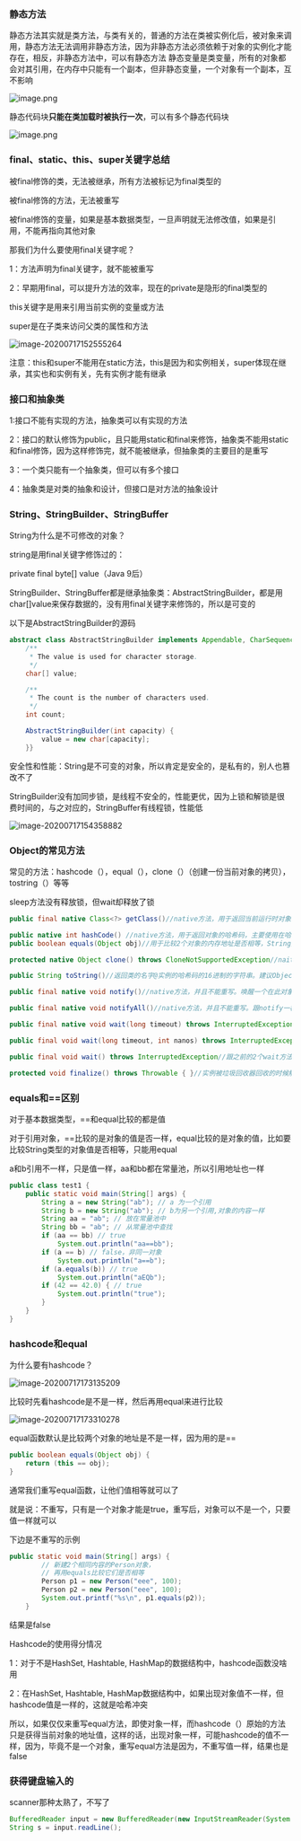 ### 静态方法

静态方法其实就是类方法，与类有关的，普通的方法在类被实例化后，被对象来调用，静态方法无法调用非静态方法，因为非静态方法必须依赖于对象的实例化才能存在，相反，非静态方法中，可以有静态方法
静态变量是类变量，所有的对象都会对其引用，在内存中只能有一个副本，但非静态变量，一个对象有一个副本，互不影响

![image.png](https://upload-images.jianshu.io/upload_images/12913154-873281b4c7e7164e.png?imageMogr2/auto-orient/strip%7CimageView2/2/w/1240)

静态代码块**只能在类加载时被执行一次**，可以有多个静态代码块

![image.png](https://upload-images.jianshu.io/upload_images/12913154-53d0092145a684a2.png?imageMogr2/auto-orient/strip%7CimageView2/2/w/1240)

### final、static、this、super关键字总结

被final修饰的类，无法被继承，所有方法被标记为final类型的

被final修饰的方法，无法被重写

被final修饰的变量，如果是基本数据类型，一旦声明就无法修改值，如果是引用，不能再指向其他对象

那我们为什么要使用final关键字呢？

1：方法声明为final关键字，就不能被重写

2：早期用final，可以提升方法的效率，现在的private是隐形的final类型的

this关键字是用来引用当前实例的变量或方法

super是在子类来访问父类的属性和方法

![image-20200717152555264](C:\Users\yueshisheng\AppData\Roaming\Typora\typora-user-images\image-20200717152555264.png)

注意：this和super不能用在static方法，this是因为和实例相关，super体现在继承，其实也和实例有关，先有实例才能有继承

### 接口和抽象类

1:接口不能有实现的方法，抽象类可以有实现的方法

2：接口的默认修饰为public，且只能用static和final来修饰，抽象类不能用static和final修饰，因为这样修饰完，就不能被继承，但抽象类的主要目的是重写

3：一个类只能有一个抽象类，但可以有多个接口

4：抽象类是对类的抽象和设计，但接口是对方法的抽象设计

### String、StringBuilder、StringBuffer

String为什么是不可修改的对象？

string是用final关键字修饰过的：

private final byte[] value（Java 9后）

StringBuilder、StringBuffer都是继承抽象类：AbstractStringBuilder，都是用char[]value来保存数据的，没有用final关键字来修饰的，所以是可变的

以下是AbstractStringBuilder的源码

```java
abstract class AbstractStringBuilder implements Appendable, CharSequence {
    /**
     * The value is used for character storage.
     */
    char[] value;

    /**
     * The count is the number of characters used.
     */
    int count;

    AbstractStringBuilder(int capacity) {
        value = new char[capacity];
    }}
```

安全性和性能：String是不可变的对象，所以肯定是安全的，是私有的，别人也篡改不了

StringBuilder没有加同步锁，是线程不安全的，性能更优，因为上锁和解锁是很费时间的，与之对应的，StringBuffer有线程锁，性能低

![image-20200717154358882](C:\Users\yueshisheng\AppData\Roaming\Typora\typora-user-images\image-20200717154358882.png)

### Object的常见方法

常见的方法：hashcode（），equal（），clone（）（创建一份当前对象的拷贝），tostring（）等等

sleep方法没有释放锁，但wait却释放了锁

```java
public final native Class<?> getClass()//native方法，用于返回当前运行时对象的Class对象，使用了final关键字修饰，故不允许子类重写。

public native int hashCode() //native方法，用于返回对象的哈希码，主要使用在哈希表中，比如JDK中的HashMap。
public boolean equals(Object obj)//用于比较2个对象的内存地址是否相等，String类对该方法进行了重写用户比较字符串的值是否相等。

protected native Object clone() throws CloneNotSupportedException//naitive方法，用于创建并返回当前对象的一份拷贝。一般情况下，对于任何对象 x，表达式 x.clone() != x 为true，x.clone().getClass() == x.getClass() 为true。Object本身没有实现Cloneable接口，所以不重写clone方法并且进行调用的话会发生CloneNotSupportedException异常。

public String toString()//返回类的名字@实例的哈希码的16进制的字符串。建议Object所有的子类都重写这个方法。

public final native void notify()//native方法，并且不能重写。唤醒一个在此对象监视器上等待的线程(监视器相当于就是锁的概念)。如果有多个线程在等待只会任意唤醒一个。

public final native void notifyAll()//native方法，并且不能重写。跟notify一样，唯一的区别就是会唤醒在此对象监视器上等待的所有线程，而不是一个线程。

public final native void wait(long timeout) throws InterruptedException//native方法，并且不能重写。暂停线程的执行。注意：sleep方法没有释放锁，而wait方法释放了锁 。timeout是等待时间。

public final void wait(long timeout, int nanos) throws InterruptedException//多了nanos参数，这个参数表示额外时间（以毫微秒为单位，范围是 0-999999）。 所以超时的时间还需要加上nanos毫秒。

public final void wait() throws InterruptedException//跟之前的2个wait方法一样，只不过该方法一直等待，没有超时时间这个概念

protected void finalize() throws Throwable { }//实例被垃圾回收器回收的时候触发的操作
```

### equals和==区别

对于基本数据类型，==和equal比较的都是值

对于引用对象，==比较的是对象的值是否一样，equal比较的是对象的值，比如要比较String类型的对象值是否相等，只能用equal

a和b引用不一样，只是值一样，aa和bb都在常量池，所以引用地址也一样

```java
public class test1 {
    public static void main(String[] args) {
        String a = new String("ab"); // a 为一个引用
        String b = new String("ab"); // b为另一个引用,对象的内容一样
        String aa = "ab"; // 放在常量池中
        String bb = "ab"; // 从常量池中查找
        if (aa == bb) // true
            System.out.println("aa==bb");
        if (a == b) // false，非同一对象
            System.out.println("a==b");
        if (a.equals(b)) // true
            System.out.println("aEQb");
        if (42 == 42.0) { // true
            System.out.println("true");
        }
    }
}
```

### hashcode和equal

为什么要有hashcode？

![image-20200717173135209](C:\Users\yueshisheng\AppData\Roaming\Typora\typora-user-images\image-20200717173135209.png)

比较时先看hashcode是不是一样，然后再用equal来进行比较

![image-20200717173310278](C:\Users\yueshisheng\AppData\Roaming\Typora\typora-user-images\image-20200717173310278.png)

equal函数默认是比较两个对象的地址是不是一样，因为用的是==



```java
public boolean equals(Object obj) {
    return (this == obj);
}
```



通常我们重写equal函数，让他们值相等就可以了

就是说：不重写，只有是一个对象才能是true，重写后，对象可以不是一个，只要值一样就可以

下边是不重写的示例

```Java
public static void main(String[] args) {
        // 新建2个相同内容的Person对象，
        // 再用equals比较它们是否相等
        Person p1 = new Person("eee", 100);
        Person p2 = new Person("eee", 100);
        System.out.printf("%s\n", p1.equals(p2));
    }
```

结果是false

Hashcode的使用得分情况

1：对于不是HashSet, Hashtable, HashMap的数据结构中，hashcode函数没啥用

2：在HashSet, Hashtable, HashMap数据结构中，如果出现对象值不一样，但hashcode值是一样的，这就是哈希冲突

所以，如果仅仅来重写equal方法，即使对象一样，而hashcode（）原始的方法只是获得当前对象的地址值，这样的话，出现对象一样，可能hashcode的值不一样，因为，毕竟不是一个对象，重写equal方法是因为，不重写值一样，结果也是false

### 获得键盘输入的

scanner那种太熟了，不写了

```java
BufferedReader input = new BufferedReader(new InputStreamReader(System.in));
String s = input.readLine();
```

